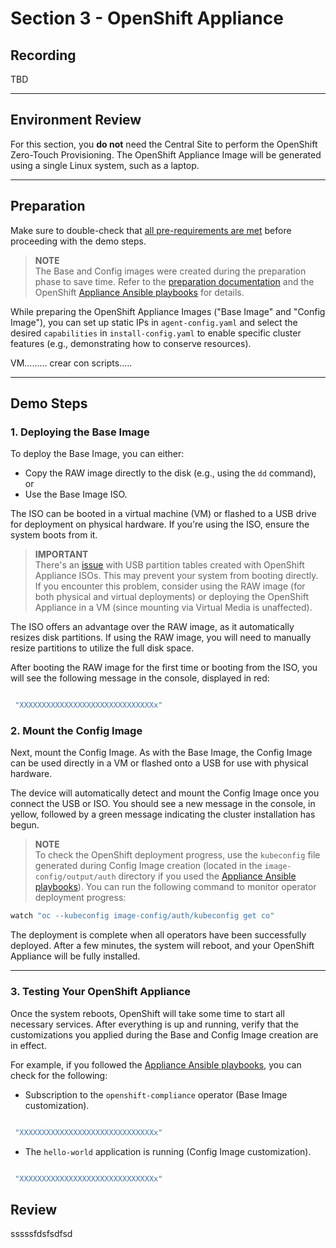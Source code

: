 # Section 3 - OpenShift Appliance

## Recording
TBD

---

## Environment Review

For this section, you **do not** need the Central Site to perform the OpenShift Zero-Touch Provisioning. The OpenShift Appliance Image will be generated using a single Linux system, such as a laptop.

---

## Preparation

Make sure to double-check that [all pre-requirements are met](00-preparation.md) before proceeding with the demo steps.

> **NOTE**  
> The Base and Config images were created during the preparation phase to save time. Refer to the [preparation documentation](00-preparation.md) and the OpenShift [Appliance Ansible playbooks](../../../tools/ocp-appliance/README.md) for details.

While preparing the OpenShift Appliance Images ("Base Image" and "Config Image"), you can set up static IPs in `agent-config.yaml` and select the desired `capabilities` in `install-config.yaml` to enable specific cluster features (e.g., demonstrating how to conserve resources).





VM......... crear con scripts.....

---

## Demo Steps

### 1. Deploying the Base Image






























To deploy the Base Image, you can either:

- Copy the RAW image directly to the disk (e.g., using the `dd` command), or
- Use the Base Image ISO.

The ISO can be booted in a virtual machine (VM) or flashed to a USB drive for deployment on physical hardware. If you're using the ISO, ensure the system boots from it.

> **IMPORTANT**  
> There's an [issue](https://issues.redhat.com/browse/MGMT-18693) with USB partition tables created with OpenShift Appliance ISOs. This may prevent your system from booting directly. If you encounter this problem, consider using the RAW image (for both physical and virtual deployments) or deploying the OpenShift Appliance in a VM (since mounting via Virtual Media is unaffected).

The ISO offers an advantage over the RAW image, as it automatically resizes disk partitions. If using the RAW image, you will need to manually resize partitions to utilize the full disk space.

After booting the RAW image for the first time or booting from the ISO, you will see the following message in the console, displayed in red:


```bash

 "XXXXXXXXXXXXXXXXXXXXXXXXXXXXXXx"
```


### 2. Mount the Config Image

Next, mount the Config Image. As with the Base Image, the Config Image can be used directly in a VM or flashed onto a USB for use with physical hardware.

The device will automatically detect and mount the Config Image once you connect the USB or ISO. You should see a new message in the console, in yellow, followed by a green message indicating the cluster installation has begun.

> **NOTE**  
> To check the OpenShift deployment progress, use the `kubeconfig` file generated during Config Image creation (located in the `image-config/output/auth` directory if you used the [Appliance Ansible playbooks](../../../tools/ocp-appliance/README.md)). You can run the following command to monitor operator deployment progress:


```bash
watch "oc --kubeconfig image-config/auth/kubeconfig get co"
``` 


The deployment is complete when all operators have been successfully deployed. After a few minutes, the system will reboot, and your OpenShift Appliance will be fully installed.

---

### 3. Testing Your OpenShift Appliance

Once the system reboots, OpenShift will take some time to start all necessary services. After everything is up and running, verify that the customizations you applied during the Base and Config Image creation are in effect.

For example, if you followed the [Appliance Ansible playbooks](../../../tools/ocp-appliance/README.md), you can check for the following:

- Subscription to the `openshift-compliance` operator (Base Image customization).
  


```bash

 "XXXXXXXXXXXXXXXXXXXXXXXXXXXXXXx"
```


- The `hello-world` application is running (Config Image customization).



```bash

 "XXXXXXXXXXXXXXXXXXXXXXXXXXXXXXx"
```




## Review






sssssfdsfsdfsd